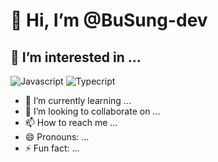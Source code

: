 # 👋 Hi, I’m @BuSung-dev
####
## 👀 I’m interested in ...
![Javascript](https://img.shields.io/badge/javascript-yellow.svg?&style=for-the-badge&logo=javascript&logoColor=white) ![Typecript](https://img.shields.io/badge/typescript-blue.svg?&style=for-the-badge&logo=typescript&logoColor=white)


- 🌱 I’m currently learning ...
- 💞️ I’m looking to collaborate on ...
- 📫 How to reach me ...
- 😄 Pronouns: ...
- ⚡ Fun fact: ...

<!---
BuSung-dev/BuSung-dev is a ✨ special ✨ repository because its `README.md` (this file) appears on your GitHub profile.
You can click the Preview link to take a look at your changes.
--->
